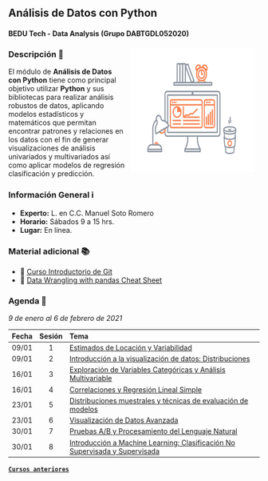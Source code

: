 ## Análisis de Datos con Python
#### BEDU Tech - Data Analysis (Grupo DABTGDL052020)

<img src="../imagenes/image.gif" align="right" height="250" width="250" hspace="10">

### Descripción :pencil:

El módulo de __Análisis de Datos con Python__ tiene como principal objetivo utilizar __Python__ y sus bibliotecas para realizar análisis robustos de datos, aplicando modelos estadísticos y matemáticos que permitan encontrar patrones y relaciones en los datos con el fin de generar visualizaciones de análisis univariados y multivariados así como aplicar modelos de regresión clasificación y predicción.

### Información General :information_source:

- **Experto:** L. en C.C. Manuel Soto Romero
- **Horario:** Sábados 9 a 15 hrs.
- **Lugar:**   En línea.

### Material adicional :books:

- :link: [Curso Introductorio  de Git](https://github.com/beduExpert/Curso-Introductorio-Git-2020/blob/master/README.md)
- :link: [Data Wrangling with pandas Cheat Sheet](https://pandas.pydata.org/Pandas_Cheat_Sheet.pdf)

### Agenda :date:

*9 de enero al 6 de febrero de 2021*

Fecha | Sesión | Tema                                                          | 
------| :----: | :------------------------------------------------------------ | 
09/01 | 1      | [Estimados de Locación y Variabilidad](../sesion01/README.md)    | 
09/01 | 2      | [Introducción a la visualización de datos: Distribuciones](../sesion02/README.md) |
16/01 | 3      | [Exploración de Variables Categóricas y Análisis Multivariable](../sesion03/README.md) |
16/01 | 4      | [Correlaciones y Regresión Lineal Simple](../sesion04/README.md) |
23/01 | 5      | [Distribuciones muestrales y técnicas de evaluación de modelos](../sesion05/README.md) |
23/01 | 6      | [Visualización de Datos Avanzada](../sesion06/README.md) |
30/01 | 7      | [Pruebas A/B y Procesamiento del Lenguaje Natural](../sesion07/Readme.md) |
30/01 | 8      | [Introducción a Machine Learning: Clasificación No Supervisada y Supervisada](../sesion08/Readme.md) |

[**`Cursos anteriores`**](../anteriores/README.md)
